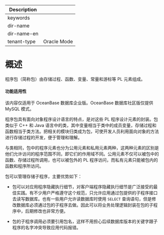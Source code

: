 | Description   |                 |
|---------------|-----------------|
| keywords      |                 |
| dir-name      |                 |
| dir-name-en   |                 |
| tenant-type   | Oracle Mode     |


# 概述 

程序包（简称包）由存储过程、函数、变量、常量和游标等 PL 元素组成。

  <main id="notice" >
    <h4>功能适用性</h4>
    <p>该内容仅适用于 OceanBase 数据库企业版。OceanBase 数据库社区版仅提供 MySQL 模式。</p>
  </main>

程序包具有面向对象程序设计语言的特点，是对这些 PL 程序设计元素的封装。包类似于 C++ 和 Java 语言中的类，其中变量相当于类中的成员变量，存储过程和函数相当于类方法。把相关的模块归类成为包，可使开发人员利用面向对象的方法进行存储过程的开发，便于管理和理解。

与类相同，包中的程序元素也分为公用元素和私用元素两种，这两种元素的区别是他们允许访问的程序范围不同，即它们的作用域不同。公用元素不仅可以被包中的函数、存储过程所调用，也可以被包外的 PL 程序访问，而私有元素只能被包内的函数和程序所访问。

包可以管理存储子程序，主要优势如下：

* 包可以对应用程序隐藏执行细节，对客户端程序隐藏执行细节是广泛接受的最佳实践。有不少用户严格遵守这个规范，只允许应用通过包提供的子程序接口去读写数据库。也有一些用户允许读数据库时使用 `SELECT` 查询语句，但是修改数据库必须通过包的子程序去做。因此可以将业务处理逻辑封装在包的子程序中，后期修改也非常方便。

  

* 包的子程序调用必须要引用包名，这样不用担心后续数据库版本的关键字跟子程序的名字冲突导致应用代码报错。

  




